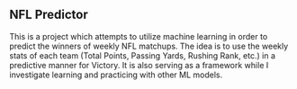 ## NFL Predictor

This is a project which attempts to utilize machine learning in order to predict the winners of weekly NFL matchups.  The idea is to use the weekly stats of each team (Total Points, Passing Yards, Rushing Rank, etc.) in a predictive manner for Victory.  It is also serving as a framework while I investigate learning and practicing with other ML models.
